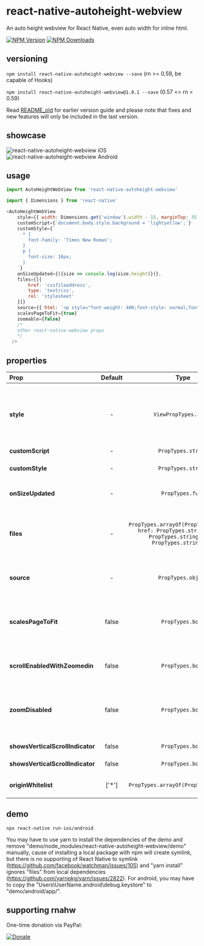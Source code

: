 # react-native-autoheight-webview

An auto height webview for React Native, even auto width for inline html.

[![NPM Version](http://img.shields.io/npm/v/react-native-autoheight-webview.svg?style=flat-square)](https://www.npmjs.com/package/react-native-autoheight-webview)
[![NPM Downloads](https://img.shields.io/npm/dt/react-native-autoheight-webview.svg?style=flat-square)](https://www.npmjs.com/package/react-native-autoheight-webview)

## versioning

`npm install react-native-autoheight-webview --save` (rn >= 0.59, be capable of Hooks)

`npm install react-native-autoheight-webview@1.0.1 --save` (0.57 <= rn < 0.59)

Read [README_old](./README_old.md) for earlier version guide and please note that fixes and new features will only be included in the last version.

## showcase

![react-native-autoheight-webview iOS](https://media.giphy.com/media/tocJYDUGCgwac0kkyB/giphy.gif)&nbsp;
![react-native-autoheight-webview Android](https://media.giphy.com/media/9JyX1wZshYIxuPklHK/giphy.gif)

## usage

```javascript
import AutoHeightWebView from 'react-native-autoheight-webview'

import { Dimensions } from 'react-native'

<AutoHeightWebView
    style={{ width: Dimensions.get('window').width - 15, marginTop: 35 }}
    customScript={`document.body.style.background = 'lightyellow';`}
    customStyle={`
      * {
        font-family: 'Times New Roman';
      }
      p {
        font-size: 16px;
      }
    `}
    onSizeUpdated={({size => console.log(size.height)})},
    files={[{
        href: 'cssfileaddress',
        type: 'text/css',
        rel: 'stylesheet'
    }]}
    source={{ html: `<p style="font-weight: 400;font-style: normal;font-size: 21px;line-height: 1.58;letter-spacing: -.003em;">Tags are great for describing the essence of your story in a single word or phrase, but stories are rarely about a single thing. <span style="background-color: transparent !important;background-image: linear-gradient(to bottom, rgba(146, 249, 190, 1), rgba(146, 249, 190, 1));">If I pen a story about moving across the country to start a new job in a car with my husband, two cats, a dog, and a tarantula, I wouldn’t only tag the piece with “moving”. I’d also use the tags “pets”, “marriage”, “career change”, and “travel tips”.</span></p>` }}
    scalesPageToFit={true}
    zoomable={false}
    /*
    other react-native-webview props
    */
  />
```

## properties

| Prop                         | Default |                                                      Type                                                       | Description                                                                                                                                                                                                  |
| :--------------------------- | :-----: | :-------------------------------------------------------------------------------------------------------------: | :----------------------------------------------------------------------------------------------------------------------------------------------------------------------------------------------------------- |
| __style__                        |    -    |                                              `ViewPropTypes.style`                                              | The width of this component will be the width of screen by default, if there are some text selection issues on iOS, the width should be reduced more than 15 and the marginTop should be added more than 35. |
| __customScript__                 |    -    |                                               `PropTypes.string`                                                | -                                                                                                                                                                                                            |
| __customStyle__                  |    -    |                                               `PropTypes.string`                                                | The custom css content will be added to the page's `<head>`.                                                                                                                                                 |
| __onSizeUpdated__                |    -    |                                                `PropTypes.func`                                                 | Either updated height or width will trigger onSizeUpdated.                                                                                                                                                   |
| __files__                        |    -    | `PropTypes.arrayOf(PropTypes.shape({ href: PropTypes.string, type: PropTypes.string, rel: PropTypes.string }))` | Using local or remote files. To add local files: Add files to android/app/src/main/assets/ (depends on baseUrl) on android; add files to web/ (depends on baseUrl) on iOS.                                   |
| __source__                       |    -    |                                               `PropTypes.object`                                                | BaseUrl now contained by source. 'web/' by default on iOS; 'file:///android_asset/' by default on Android or uri.                                                                                            |
| __scalesPageToFit__              |  false  |                                                `PropTypes.bool`                                                 | False by default (different from react-native-webview which true by default on Android). When scalesPageToFit was enabled, it will apply the scale of the page directly.    |
| __scrollEnabledWithZoomedin__                     |  false   |                                                `PropTypes.bool`                                                 | Making the webview scrollable on iOS when zoomed in even if scrollEnabled is false.                                                                        |
| __zoomDisabled__                     |  false   |                                                `PropTypes.bool`                                                 | ZoomDisabled with scalesPageToFit may cause some layout issues on Android, for these conditions, using __customScript__ prop instead to apply custom viewport meta.                                                                        |
| __showsVerticalScrollIndicator__ |  false  |                                                `PropTypes.bool`                                                 | False by default (different from react-native-webview).                                                                                                                                                      |
| __showsVerticalScrollIndicator__ |  false  |                                                `PropTypes.bool`                                                 | False by default (different from react-native-webview).                                                                                                                                                      |
| __originWhitelist__              |  ['*']  |                                      `PropTypes.arrayOf(PropTypes.string)`                                      |  Validate any origin by default cause of most cases using raw html concerns.                                                                                                                                                                                                           |

## demo

```
npx react-native run-ios/android
```

You may have to use yarn to install the dependencies of the demo and remove "demo/node_modules/react-native-autoheight-webview/demo" manually, cause of installing a local package with npm will create symlink, but there is no supporting of React Native to symlink (https://github.com/facebook/watchman/issues/105) and "yarn install" ignores "files" from local dependencies (https://github.com/yarnpkg/yarn/issues/2822).
For android, you may have to copy the "Users\UserName\.android\debug.keystore" to "demo/android/app/".

## supporting rnahw

One-time donation via PayPal:

[![Donate](https://img.shields.io/badge/Donate-PayPal-green.svg)](https://www.paypal.me/iou90)